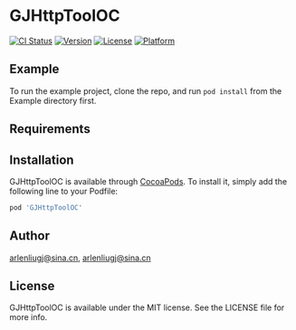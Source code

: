 # GJHttpToolOC

[![CI Status](https://img.shields.io/travis/arlenliugj@sina.cn/GJHttpToolOC.svg?style=flat)](https://travis-ci.org/arlenliugj@sina.cn/GJHttpToolOC)
[![Version](https://img.shields.io/cocoapods/v/GJHttpToolOC.svg?style=flat)](https://cocoapods.org/pods/GJHttpToolOC)
[![License](https://img.shields.io/cocoapods/l/GJHttpToolOC.svg?style=flat)](https://cocoapods.org/pods/GJHttpToolOC)
[![Platform](https://img.shields.io/cocoapods/p/GJHttpToolOC.svg?style=flat)](https://cocoapods.org/pods/GJHttpToolOC)

## Example

To run the example project, clone the repo, and run `pod install` from the Example directory first.

## Requirements

## Installation

GJHttpToolOC is available through [CocoaPods](https://cocoapods.org). To install
it, simply add the following line to your Podfile:

```ruby
pod 'GJHttpToolOC'
```

## Author

arlenliugj@sina.cn, arlenliugj@sina.cn

## License

GJHttpToolOC is available under the MIT license. See the LICENSE file for more info.
